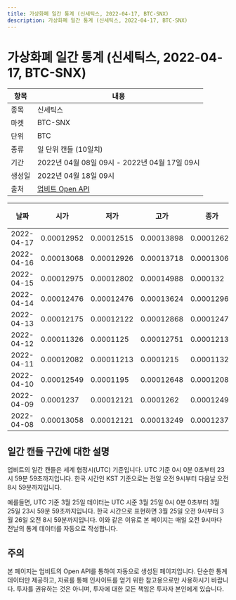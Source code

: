 ```yaml
---
title: 가상화폐 일간 통계 (신세틱스, 2022-04-17, BTC-SNX)
description: 가상화폐 일간 통계 (신세틱스, 2022-04-17, BTC-SNX)
---
```



가상화폐 일간 통계 (신세틱스, 2022-04-17, BTC-SNX)
===

|항목|내용|
|--|--|
|종목|신세틱스|
|마켓|BTC-SNX|
|단위|BTC|
|종류|일 단위 캔들 (10일치)|
|기간|2022년 04월 08일 09시 - 2022년 04월 17일 09시|
|생성일|2022년 04월 18일 09시|
|출처|[업비트 Open API](https://docs.upbit.com)|


|날짜|시가|저가|고가|종가|비고|
|--|--|--|--|--|--|
|2022-04-17|0.00012952|0.00012515|0.00013898|0.00012625|    |
|2022-04-16|0.00013068|0.00012926|0.00013718|0.0001306|    |
|2022-04-15|0.00012975|0.00012802|0.00014988|0.000132|    |
|2022-04-14|0.00012476|0.00012476|0.00013624|0.00012963|    |
|2022-04-13|0.00012175|0.00012122|0.00012868|0.00012475|    |
|2022-04-12|0.00011326|0.0001125|0.00012751|0.00012136|    |
|2022-04-11|0.00012082|0.00011213|0.0001215|0.00011326|    |
|2022-04-10|0.00012549|0.0001195|0.00012648|0.00012082|    |
|2022-04-09|0.0001237|0.00012121|0.0001262|0.0001249|    |
|2022-04-08|0.00013058|0.00012121|0.00013249|0.00012374|    |


일간 캔들 구간에 대한 설명
---


업비트의 일간 캔들은 세계 협정시(UTC) 기준입니다. 
UTC 기준 0시 0분 0초부터 23시 59분 59초까지입니다. 
한국 시간인 KST 기준으로는 전일 오전 9시부터 다음날 오전 8시 59분까지입니다. 


예를들면, UTC 기준 3월 25일 데이터는 UTC 시준 3월 25일 0시 0분 0초부터 3월 25일 23시 59분 59초까지입니다. 
한국 시간으로 표현하면 3월 25일 오전 9시부터 3월 26일 오전 8시 59분까지입니다. 
이와 같은 이유로 본 페이지는 매일 오전 9시마다 전날의 통계 데이터를 자동으로 작성합니다. 


주의
---


본 페이지는 업비트의 Open API를 통하여 자동으로 생성된 페이지입니다. 
단순한 통계 데이터만 제공하고, 자료를 통해 인사이트를 얻기 위한 참고용으로만 사용하시기 바랍니다. 
투자를 권유하는 것은 아니며, 투자에 대한 모든 책임은 투자자 본인에게 있습니다. 
